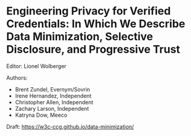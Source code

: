 Engineering Privacy for Verified Credentials:
In Which We Describe Data Minimization, Selective Disclosure, and Progressive Trust
==============================

Editor: Lionel Wolberger

Authors:
* Brent Zundel, Evernym/Sovrin
* Irene Hernandez, Independent
* Christopher Allen, Independent
* Zachary Larson, Independent
* Katryna Dow, Meeco

Draft: https://w3c-ccg.github.io/data-minimization/
